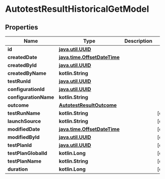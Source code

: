 
# AutotestResultHistoricalGetModel

## Properties
| Name | Type | Description | Notes |
| ------------ | ------------- | ------------- | ------------- |
| **id** | [**java.util.UUID**](java.util.UUID.md) |  |  |
| **createdDate** | [**java.time.OffsetDateTime**](java.time.OffsetDateTime.md) |  |  |
| **createdById** | [**java.util.UUID**](java.util.UUID.md) |  |  |
| **createdByName** | **kotlin.String** |  |  |
| **testRunId** | [**java.util.UUID**](java.util.UUID.md) |  |  |
| **configurationId** | [**java.util.UUID**](java.util.UUID.md) |  |  |
| **configurationName** | **kotlin.String** |  |  |
| **outcome** | [**AutotestResultOutcome**](AutotestResultOutcome.md) |  |  |
| **testRunName** | **kotlin.String** |  |  [optional] |
| **launchSource** | **kotlin.String** |  |  [optional] |
| **modifiedDate** | [**java.time.OffsetDateTime**](java.time.OffsetDateTime.md) |  |  [optional] |
| **modifiedById** | [**java.util.UUID**](java.util.UUID.md) |  |  [optional] |
| **testPlanId** | [**java.util.UUID**](java.util.UUID.md) |  |  [optional] |
| **testPlanGlobalId** | **kotlin.Long** |  |  [optional] |
| **testPlanName** | **kotlin.String** |  |  [optional] |
| **duration** | **kotlin.Long** |  |  [optional] |



